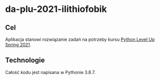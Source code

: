 # da-plu-2021-ilithiofobik
## Cel
Aplikacja stanowi rozwiązanie zadań na potrzeby kursu [Python Level Up Spring 2021](https://github.com/daftcode/daftacademy-python_levelup-spring2021).

## Technologie
Całość kodu jest napisana w Pythonie 3.8.7.
